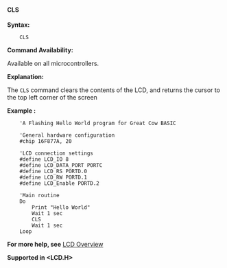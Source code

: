 <div class="section">

<div class="titlepage">

<div>

<div>

#### <span id="cls"></span>CLS

</div>

</div>

</div>

<span class="strong">**Syntax:**</span>

``` screen
    CLS
```

<span class="strong">**Command Availability:**</span>

Available on all microcontrollers.

<span class="strong">**Explanation:**</span>

The `CLS` command clears the contents of the LCD, and returns the cursor
to the top left corner of the screen

<span class="strong">**Example :**</span>

``` screen
    'A Flashing Hello World program for Great Cow BASIC

    'General hardware configuration
    #chip 16F877A, 20

    'LCD connection settings
    #define LCD_IO 8
    #define LCD_DATA_PORT PORTC
    #define LCD_RS PORTD.0
    #define LCD_RW PORTD.1
    #define LCD_Enable PORTD.2

    'Main routine
    Do
        Print "Hello World"
        Wait 1 sec
        CLS
        Wait 1 sec
    Loop
```

<span class="strong">**For more help, see**</span>
<a href="lcd_overview" class="link" title="LCD Overview">LCD Overview</a>

<span class="strong">**Supported in &lt;LCD.H&gt;**</span>

</div>
